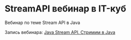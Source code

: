 # StreamAPI вебинар в IT-куб 

Вебинар по теме Stream API в Java

Запись вебинара: [Java Stream API. Стримим в Java](https://www.youtube.com/watch?v=tzNr8SXHqU8)
